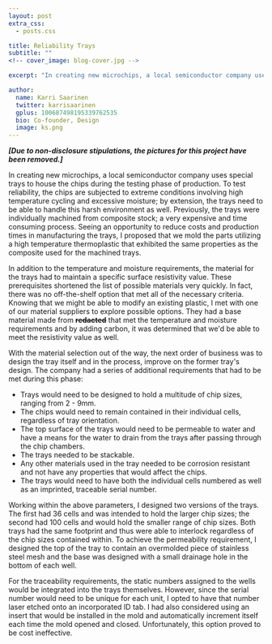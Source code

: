 ```yaml
---
layout: post
extra_css:
  - posts.css

title: Reliability Trays
subtitle: ""
<!-- cover_image: blog-cover.jpg -->

excerpt: "In creating new microchips, a local semiconductor company uses special trays to house the chips during the testing phase of production."

author:
  name: Karri Saarinen
  twitter: karrisaarinen
  gplus: 100687498195339762535 
  bio: Co-founder, Design
  image: ks.png
---
```


***[Due to non-disclosure stipulations, the pictures for this project have been removed.]***

In creating new microchips, a local semiconductor company uses special trays to house the chips during the testing phase of production.  To test reliability, the chips are subjected to extreme conditions involving high temperature cycling and excessive moisture; by extension, the trays need to be able to handle this harsh environment as well.  Previously, the trays were individually machined from composite stock; a very expensive and time consuming process.  Seeing an opportunity to reduce costs and production times in manufacturing the trays, I proposed that we mold the parts utilizing a high temperature thermoplastic that exhibited the same properties as the composite used for the machined trays.

In addition to the temperature and moisture requirements, the material for the trays had to maintain a specific surface resistivity value.  These prerequisites shortened the list of possible materials very quickly.  In fact, there was no off-the-shelf option that met all of the necessary criteria.  Knowing that we might be able to modify an existing plastic, I met with one of our material suppliers to explore possible options.  They had a base material made from **<strike>redacted</strike>** that met the temperature and moisture requirements and by adding carbon, it was determined that we'd be able to meet the resistivity value as well.

With the material selection out of the way, the next order of business was to design the tray itself and in the process, improve on the former tray's design.  The company had a series of additional requirements that had to be met during this phase:
* Trays would need to be designed to hold a multitude of chip sizes, ranging from 2 - 9mm.
* The chips would need to remain contained in their individual cells, regardless of tray orientation.
* The top surface of the trays would need to be permeable to water and have a means for the water to drain from the trays after passing through the chip chambers.
* The trays needed to be stackable.
* Any other materials used in the tray needed to be corrosion resistant and not have any properties that would affect the chips.
* The trays would need to have both the individual cells numbered as well as an imprinted, traceable serial number.

Working within the above parameters, I designed two versions of the trays.  The first had 36 cells and was intended to hold the larger chip sizes; the second had 100 cells and would hold the smaller range of chip sizes.  Both trays had the same footprint and thus were able to interlock regardless of the chip sizes contained within.  To achieve the permeability requirement, I designed the top of the tray to contain an overmolded piece of stainless steel mesh and the base was designed with a small drainage hole in the bottom of each well.

For the traceability requirements, the static numbers assigned to the wells would be integrated into the trays themselves.  However, since the serial number would need to be unique for each unit, I opted to have that number laser etched onto an incorporated ID tab.  I had also considered using an insert that would be installed in the mold and automatically increment itself each time the mold opened and closed.  Unfortunately, this option proved to be cost ineffective.

